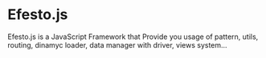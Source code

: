 Efesto.js
=========

Efesto.js is a JavaScript Framework that Provide you usage of pattern, utils, routing, dinamyc loader, data manager with driver, views system...
